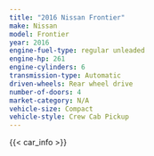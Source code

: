 ```yaml
---
title: "2016 Nissan Frontier"
make: Nissan
model: Frontier
year: 2016
engine-fuel-type: regular unleaded
engine-hp: 261
engine-cylinders: 6
transmission-type: Automatic
driven-wheels: Rear wheel drive
number-of-doors: 4
market-category: N/A
vehicle-size: Compact
vehicle-style: Crew Cab Pickup
---
```


{{< car_info >}}
